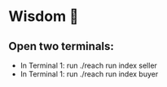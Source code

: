 # Wisdom 🤔  
## Open two terminals:  
 - In Terminal 1: run ./reach run index seller  
 - In Terminal 1: run ./reach run index buyer
